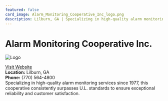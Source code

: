 ```yaml
---
featured: false
card_image: Alarm_Monitoring_Cooperative_Inc_logo.png
description: Lilburn, GA | Specializing in high-quality alarm monitoring services since 1977, this cooperative consistently surpasses U.L. standards to ensure exceptional reliability and customer satisfaction.
---
```


# Alarm Monitoring Cooperative Inc.
<img src="Alarm_Monitoring_Cooperative_Inc_logo.png" alt="Logo" style="max-width: 200px; height: auto;">

<a href="http://alarm-monitoring.org">Visit Website</a>  
**Location:** Lilburn, GA  
**Phone:** (770) 564-4800 <br>
Specializing in high-quality alarm monitoring services since 1977, this cooperative consistently surpasses U.L. standards to ensure exceptional reliability and customer satisfaction.
